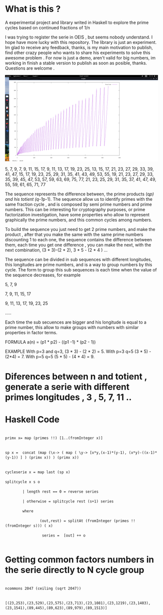 # What is this ?

A experimental project and library writed in Haskell to explore the prime cycles based on continued fractions of 1/n

I was trying to register the serie in OEIS , but seems nobody understand. I hope have more lucky with this repository. The library is just an experiment. Im glad to receive any feedback, thanks, is my main motivation to publish, find other crazy people who wants to share his experiments to solve this awesome problem . For now is just a demo, aren't valid for big numbers, im working in finish a stable version to publish as soon as posible, thanks. Questions are welcome .


![Image of Graph](./graph.png)



5, 7, 9, 7, 9, 11, 15, 17, 9, 11, 13, 17, 19, 23, 25, 13, 15, 17, 21, 23, 27, 29, 33, 39, 41, 47,
15, 17, 19, 23, 25, 29, 31, 35, 41, 43, 49, 53, 55, 19, 21, 23, 27, 29, 33, 35, 39, 45, 47, 53,
57, 59, 63, 69, 75, 77, 21, 23, 25, 29, 31, 35, 37, 41, 47, 49, 55, 59, 61, 65, 71, 77 

The sequence represents the difference between, the prime products (q*p) and his
totient (q-1*p-1). The sequence allow us to identify primes with the same
fraction cycle , and is composed by semi prime numbers and prime numbers. This
can be interesting for cryptography purposes, or prime factorization
investigation, have some properties who allow to represent graphically the prime
numbers, and this common cycles among numbers.

To build the sequence you just need to get 2 prime numbers, and make the product ,
after that you make the same with the same prime numbers discounting 1 to each
one, the sequence contains the difference between them, each time you get one
difference , you can make the next, with the next combination, (3 * 3)-(2 * 2), 3 * 5 - (2 * 4 ) ...

The sequence can be divided in sub sequences with different longitudes, this
longitudes are prime numbers, and is a way to group numbers by this cycle. The
form to group this sub sequences is each time when the value of the sequence
decreases, for example

5, 7, 9

7, 9, 11, 15, 17

9, 11, 13, 17, 19, 23, 25

.....

Each time the sub secuences are bigger and his longitude is equal to a prime
number, this allow to make groups with numbers with similar properties in factor
terms.




FORMULA a(n) = (p1 * p2) - ((p1 -1) * (p2 - 1))


EXAMPLE With p=3 and q=3, (3 * 3) - (2 * 2) = 5. With p=3 q=5 (3 * 5) - (2*4) = 7. With p=5 q=5 (5 * 5) - (4 * 4) = 9.



# Diferences between n and totient , generate a serie with different primes longitudes , 3 , 5, 7, 11 ..


# Haskell Code

`````

primx x= map (primes !!) [1..(fromInteger x)]


sp x =  concat (map (\x-> ( map ( \y-> [x*y,(x-1)*(y-1), (x*y)-((x-1)*(y-1)) ] ) (primx x)) ) (primx x))


cycleserie x = map last (sp x)

splitcycle x s o

        | length rest == 0 = reverse series
        
        | otherwise = splitcycle rest (s+1) series

        where
        
                (out,rest) = splitAt (fromInteger (primes !! (fromInteger s))) ( x)
                
                 series =  [out] ++ o


``````



# Getting common factors numbers in the serie directly to N cycle group

`````

ncommons 2047 (ceiling (sqrt 2047))


[(23,253),(23,529),(23,575),(23,713),(23,1081),(23,1219),(23,1403),(23,1541),(89,445),(89,623),(89,979),(89,1513)]

``````
